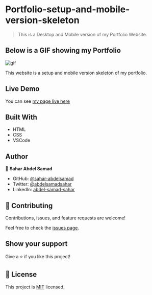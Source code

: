 # Portfolio-setup-and-mobile-version-skeleton

> This is a Desktop and Mobile version of my Portfolio Website.

## Below is a GIF showing my Portfolio
![gif](Portfolio.gif)

This website is a setup and mobile version skeleton of my portfolio.

## Live Demo

You can see [my page live here](https://sahar-abdelsamad.github.io/Portfolio-setup-and-mobile-version-skeleton/)

## Built With

- HTML
- CSS
- VSCode

## Author

👤 **Sahar Abdel Samad**

- GitHub: [@sahar-abdelsamad](https://github.com/Sahar-AbdelSamad)
- Twitter: [@abdelsamadsahar](https://twitter.com/AbdelSamadSahar)
- LinkedIn: [abdel-samad-sahar](https://www.linkedin.com/in/abdel-samad-sahar-353977223/)

## 🤝 Contributing

Contributions, issues, and feature requests are welcome!

Feel free to check the [issues page](https://github.com/Sahar-AbdelSamad/Portfolio-setup-and-mobile-version-skeleton/issues).

## Show your support

Give a ⭐️ if you like this project!

## 📝 License

This project is [MIT](LICENSE) licensed.
